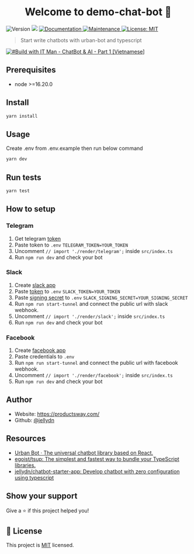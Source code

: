 <h1 align="center">Welcome to demo-chat-bot 👋</h1>
<p>
  <img alt="Version" src="https://img.shields.io/badge/version-0.1.0-blue.svg?cacheSeconds=2592000" />
  <img src="https://img.shields.io/badge/node-%3E%3D16.20.0-blue.svg" />
  <a href="https://github.com/jellydn/demo-chat-bot#readme" target="_blank">
    <img alt="Documentation" src="https://img.shields.io/badge/documentation-yes-brightgreen.svg" />
  </a>
  <a href="https://github.com/jellydn/demo-chat-bot/graphs/commit-activity" target="_blank">
    <img alt="Maintenance" src="https://img.shields.io/badge/Maintained%3F-yes-green.svg" />
  </a>
  <a href="https://github.com/jellydn/demo-chat-bot/blob/master/LICENSE" target="_blank">
    <img alt="License: MIT" src="https://img.shields.io/github/license/jellydn/demo-chat-bot" />
  </a>
</p>

> Start write chatbots with urban-bot and typescript

[![#Build with IT Man - ChatBot & AI - Part 1 [Vietnamese]](https://i.ytimg.com/vi/q1ngSbMqXUE/hqdefault.jpg)](https://www.youtube.com/watch?v=q1ngSbMqXUE)

## Prerequisites

-   node >=16.20.0

## Install

```sh
yarn install
```

## Usage

Create .env from .env.example then run below command

```sh
yarn dev
```

## Run tests

```sh
yarn test
```

## How to setup

### Telegram

1.  Get telegram [token](https://core.telegram.org/bots#6-botfather)
2.  Paste token to `.env` `TELEGRAM_TOKEN=YOUR_TOKEN`
3.  Uncomment `// import './render/telegram';` inside `src/index.ts`
4.  Run `npm run dev` and check your bot

### Slack

1.  Create [slack app](https://slack.com/intl/en-ru/help/articles/115005265703-Create-a-bot-for-your-workspace)
2.  Paste [token](https://api.slack.com/authentication/token-types#granular_bot) to `.env` `SLACK_TOKEN=YOUR_TOKEN`
3.  Paste [signing secret](https://api.slack.com/authentication/verifying-requests-from-slack#about) to `.env` `SLACK_SIGNING_SECRET=YOUR_SIGNING_SECRET`
4.  Run `npm run start-tunnel` and connect the public url with slack webhook.
5.  Uncomment `// import './render/slack';` inside `src/index.ts`
6.  Run `npm run dev` and check your bot

### Facebook

1. Create [facebook app](https://developers.facebook.com/docs/messenger-platform/getting-started/app-setup)
2. Paste credentials to `.env`
3. Run `npm run start-tunnel` and connect the public url with facebook webhook.
4. Uncomment `// import './render/facebook';` inside `src/index.ts`
5. Run `npm run dev` and check your bot

## Author

-   Website: https://productsway.com/
-   Github: [@jellydn](https://github.com/jellydn)

## Resources

-   [Urban Bot · The universal chatbot library based on React.](https://urban-bot.vercel.app/)
-   [egoist/tsup: The simplest and fastest way to bundle your TypeScript libraries.](https://github.com/egoist/tsup)
-   [jellydn/chatbot-starter-app: Develop chatbot with zero configuration using typescript](https://github.com/jellydn/chatbot-starter-app)

## Show your support

Give a ⭐️ if this project helped you!

## 📝 License

This project is [MIT](https://github.com/jellydn/demo-chat-bot/blob/master/LICENSE) licensed.
